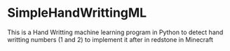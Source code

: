 # SimpleHandWrittingML
This is a Hand Writting machine learning program in Python to detect hand writting numbers (1 and 2) to implement it after in redstone in Minecraft
